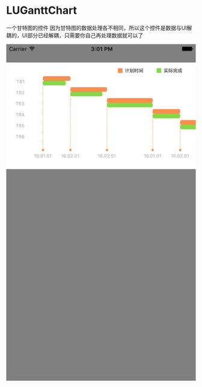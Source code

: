 # LUGanttChart
一个甘特图的控件
因为甘特图的数据处理各不相同，所以这个控件是数据与UI解耦的，UI部分已经解耦，只需要你自己再处理数据就可以了

![](https://github.com/lunchlu/LUGanttChart/blob/master/01.png)
